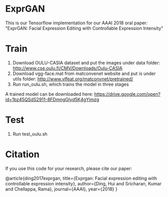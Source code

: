 # ExprGAN
This is our Tensorflow implementation for our AAAI 2018 oral paper: "ExprGAN: Facial Expression Editing with Controllable Expression Intensity"

# Train
1. Download OULU-CASIA dataset and put the images under data folder: http://www.cse.oulu.fi/CMV/Downloads/Oulu-CASIA
2. Download vgg-face.mat from matconvenet website and put is under utils folder:  http://www.vlfeat.org/matconvnet/pretrained/ 
3. Run run_oulu.sh, which trains the model in three stages

A trained model can be downloaded here: https://drive.google.com/open?id=1bz45QSdS2911-8FDmngGIyd5K4gYimzg

# Test
1. Run test_oulu.sh

# Citation
If you use this code for your research, please cite our paper:

@article{ding2017exprgan,
  title={Exprgan: Facial expression editing with controllable expression intensity},
  author={Ding, Hui and Sricharan, Kumar and Chellappa, Rama},
  journal={AAAI},
  year={2018}
}
